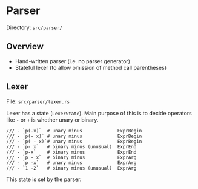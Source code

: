 # Parser

Directory: `src/parser/`

## Overview

- Hand-written parser (i.e. no parser generator)
- Stateful lexer (to allow omission of method call parentheses)

## Lexer

File: `src/parser/lexer.rs`

Lexer has a state (`LexerState`). Main purpose of this is to decide operators like `-` or `+` is whether unary or binary.

```
/// - `p(-x)`  # unary minus             ExprBegin
/// - `p(- x)` # unary minus             ExprBegin   
/// - `p( - x)`# unary minus             ExprBegin   
/// - `p- x`   # binary minus (unusual)  ExprEnd
/// - `p-x`    # binary minus            ExprEnd
/// - `p - x`  # binary minus            ExprArg
/// - `p -x`   # unary minus             ExprArg
/// - `1 -2`   # binary minus (unusual)  ExprArg  
```

This state is set by the parser.
